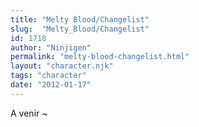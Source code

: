 ```yaml
---
title: "Melty Blood/Changelist"
slug:  "Melty_Blood/Changelist"
id: 1718
author: "Ninjigen"
permalink: "melty-blood-changelist.html"
layout: "character.njk"
tags: "character"
date: "2012-01-17"
---
```


A venir \~

